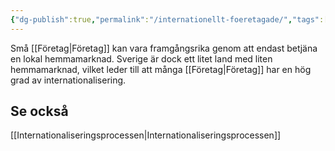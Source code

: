 ```yaml
---
{"dg-publish":true,"permalink":"/internationellt-foeretagade/","tags":["industriellekonomi"]}
---
```


Små [[Företag\|Företag]] kan vara framgångsrika genom att endast betjäna en lokal hemmamarknad. Sverige är dock ett litet land med liten hemmamarknad, vilket leder till att många [[Företag\|Företag]] har en hög grad av internationalisering. 

## Se också
[[Internationaliseringsprocessen\|Internationaliseringsprocessen]]